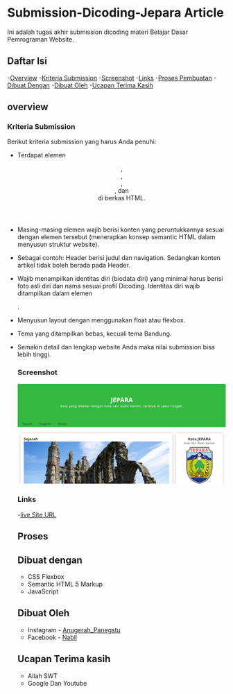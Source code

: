 # Submission-Dicoding-Jepara Article
Ini adalah tugas akhir submission dicoding materi Belajar Dasar Pemrograman Website.

## Daftar Isi

-[Overview](#overview)
-[Kriteria Submission](#kriteria-submission)
-[Screenshot](#screenshot)
-[Links](#links)
-[Proses Pembuatan](#proses-pembuatan)
-[Dibuat Dengan](#dibuat-dengan)
-[Dibuat Oleh](#Dibuat-oleh)
-[Ucapan Terima Kasih](#ucapan-terima-kasih)


## overview

### Kriteria Submission

Berikut kriteria submission yang harus Anda penuhi:

- Terdapat elemen <header>, <footer>, <main>, <article>, dan <aside> di berkas HTML.
- Masing-masing elemen wajib berisi konten yang peruntukkannya sesuai dengan elemen tersebut (menerapkan konsep semantic HTML dalam menyusun struktur website).
- Sebagai contoh: Header berisi judul dan navigation. Sedangkan konten artikel tidak boleh berada pada Header.
- Wajib menampilkan identitas diri (biodata diri) yang minimal harus berisi foto asli diri dan nama sesuai profil Dicoding. Identitas diri wajib ditampilkan dalam elemen <aside>.
- Menyusun layout dengan menggunakan float atau flexbox.
- Tema yang ditampilkan bebas, kecuali tema Bandung.
- Semakin detail dan lengkap website Anda maka nilai submission bisa lebih tinggi.
  
  ### Screenshot
  
  ![](Assets/Image/screenshot.png)
  
  ### Links
  
  -[live Site URL]()
  
  ## Proses
  
  ## Dibuat dengan
  
  - CSS Flexbox
  - Semantic HTML 5 Markup
  - JavaScript
  
  ## Dibuat Oleh
  
  - Instagram - [Anugerah_Panegstu](https://www.instagram.com/anugerah_pangestu/)
  - Facebook - [Nabil](https://www.facebook.com/nabil.pangestu.359)
  
  ## Ucapan Terima kasih
  - Allah SWT
  - Google Dan Youtube
